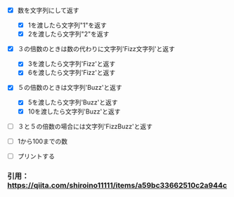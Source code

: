 - [x] 数を文字列にして返す
    - [x] 1を渡したら文字列"1"を返す
    - [x] 2を渡したら文字列"2"を返す

- [x] ３の倍数のときは数の代わりに文字列'Fizz文字列'と返す
    - [x] 3を渡したら文字列'Fizz'と返す
    - [x] 6を渡したら文字列'Fizz'と返す
- [x] ５の倍数のときは文字列'Buzz'と返す
    - [x] 5を渡したら文字列'Buzz'と返す
    - [x] 10を渡したら文字列'Buzz'と返す
- [ ] ３と５の倍数の場合には文字列'FizzBuzz'と返す

- [ ] 1から100までの数
- [ ] プリントする

### 引用：https://qiita.com/shiroino11111/items/a59bc33662510c2a944c